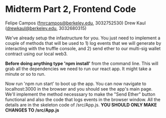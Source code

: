 # Midterm Part 2, Frontend  Code

Felipe Campos (fmrcampos@berkeley.edu, 3032752530)
Drew Kaul (drewkaul@berkeley.edu, 3032680315)

We've already setup the infastructure for you. You just need to implement a couple of methods that will be used to 1) log events that we will generate by interacting with the truffle console, and 2) send ether to our multi-sig wallet contract using our local web3. 

**Before doing anything type 'npm install'** from the command line. This will grab all the dependencies we need to run our react app. It might take a minute or so to run. 

Now run 'npm run start' to boot up the app. You can now navigate to localhost:3000 in the browser and you should see the app's main page. We'll implement the method necesssary to make the "Send Ether" button functional and also the code that logs events in the browser window. All the details are in the skeleton code of /src/App.js. **YOU SHOULD ONLY MAKE CHANGES TO /src/App.js**
